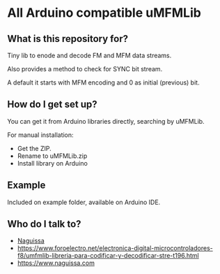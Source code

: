 # All Arduino compatible uMFMLib #

## What is this repository for? ##

Tiny lib to enode and decode FM and MFM data streams.

Also provides a method to check for SYNC bit stream.

A default it starts with MFM encoding and 0 as initial (previous) bit.

## How do I get set up? ##

You can get it from Arduino libraries directly, searching by uMFMLib.

For manual installation:

 * Get the ZIP.
 * Rename to uMFMLib.zip
 * Install library on Arduino



## Example ##

Included on example folder, available on Arduino IDE.




## Who do I talk to? ##

 * [Naguissa](https://github.com/Naguissa)
 * https://www.foroelectro.net/electronica-digital-microcontroladores-f8/umfmlib-libreria-para-codificar-y-decodificar-stre-t196.html
 * https://www.naguissa.com

